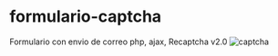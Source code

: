 # formulario-captcha
Formulario con envio de correo php, ajax, Recaptcha v2.0
<img src="https://image.ibb.co/e6UZKz/captcha.png" alt="captcha" border="0">
